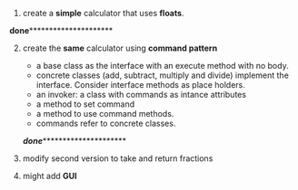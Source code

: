 1. create a **simple** calculator that uses **floats**. 

**done***********************

2. create the **same** calculator using **command pattern**
    - a base class as the interface with an execute method with no body.
    - concrete classes (add, subtract, multiply and divide) implement the interface. Consider interface methods as place holders.
    - an invoker: a class with commands as intance attributes
    - a method to set command
    - a method to use command methods. 
    - commands refer to concrete classes.

    *************done**********************************
3. modify second version to take and return fractions
4. might add **GUI**